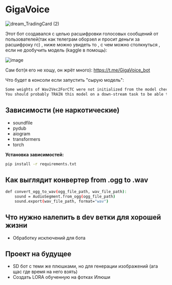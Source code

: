 # GigaVoice

![dream_TradingCard (2)](https://github.com/WhiteHodok/GigaVoice/assets/39564937/9a2726c6-a315-48c5-a004-e16f71c8c63d)

Этот бот создавался с целью расшифровки голосовых сообщений от пользователей(так как телеграм оборзел и просит деньги за расшифроку гс) , ниже можно увидеть то , c чем можно столкнуться , если не дообучить модель (kaggle в помощь):


![image](https://github.com/WhiteHodok/GigaVoice/assets/39564937/543a6a22-30b9-4827-aa1c-f5002a4e16f4)

Сам бот(я его не хощу, он жрёт много): https://t.me/GigaVoice_bot

Что будет в консоли если запустить "сырую модель":

```sh
Some weights of Wav2Vec2ForCTC were not initialized from the model checkpoint at facebook/wav2vec2-large-960h and are newly initialized: ['wav2vec2.masked_spec_embed']
You should probably TRAIN this model on a down-stream task to be able to use it for predictions and inference.
```

## Зависимости (не наркотические)

- soundfile
- pydub
- aiogram
- transformers
- torch

**Установка зависимостей:**

```sh
pip install -r requirements.txt
```

## Как выглядит конвертер from .ogg to .wav

```sh
def convert_ogg_to_wav(ogg_file_path, wav_file_path):
    sound = AudioSegment.from_ogg(ogg_file_path)
    sound.export(wav_file_path, format="wav")
```

## Что нужно налепить в dev ветки для хорошей жизни

- Обработку исключений для бота


## Проект на будущее

- SD бот с теми же плюшками, но для генерации изображений (ага щас где время на него взять)
- Создать LORA обученную на фотках Илюши


